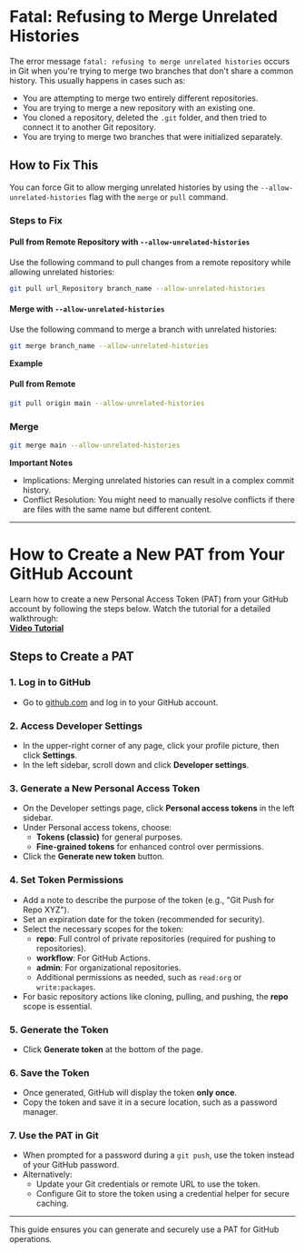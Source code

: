 # Fatal: Refusing to Merge Unrelated Histories

The error message `fatal: refusing to merge unrelated histories` occurs in Git when you're trying to merge two branches that don't share a common history. This usually happens in cases such as:

- You are attempting to merge two entirely different repositories.
- You are trying to merge a new repository with an existing one.
- You cloned a repository, deleted the `.git` folder, and then tried to connect it to another Git repository.
- You are trying to merge two branches that were initialized separately.

## How to Fix This

You can force Git to allow merging unrelated histories by using the `--allow-unrelated-histories` flag with the `merge` or `pull` command.

### Steps to Fix

#### Pull from Remote Repository with `--allow-unrelated-histories`

Use the following command to pull changes from a remote repository while allowing unrelated histories:

```bash
git pull url_Repository branch_name --allow-unrelated-histories  
```

#### Merge with `--allow-unrelated-histories`  

Use the following command to merge a branch with unrelated histories:

```bash
git merge branch_name --allow-unrelated-histories  
```

**Example**  

#### Pull from Remote
```bash
git pull origin main --allow-unrelated-histories  
```

### Merge  
```bash
git merge main --allow-unrelated-histories  
```

**Important Notes**
- Implications: Merging unrelated histories can result in a complex commit history.  
- Conflict Resolution: You might need to manually resolve conflicts if there are files with the same name but different content.

<hr>

# How to Create a New PAT from Your GitHub Account

Learn how to create a new Personal Access Token (PAT) from your GitHub account by following the steps below. Watch the tutorial for a detailed walkthrough:  
**[Video Tutorial](https://www.youtube.com/watch?v=2nzOI-ynXF4&t=379s)**

## Steps to Create a PAT

### 1. Log in to GitHub
- Go to [github.com](https://github.com) and log in to your GitHub account.

### 2. Access Developer Settings
- In the upper-right corner of any page, click your profile picture, then click **Settings**.
- In the left sidebar, scroll down and click **Developer settings**.

### 3. Generate a New Personal Access Token
- On the Developer settings page, click **Personal access tokens** in the left sidebar.
- Under Personal access tokens, choose:
  - **Tokens (classic)** for general purposes.
  - **Fine-grained tokens** for enhanced control over permissions.
- Click the **Generate new token** button.

### 4. Set Token Permissions
- Add a note to describe the purpose of the token (e.g., "Git Push for Repo XYZ").
- Set an expiration date for the token (recommended for security).
- Select the necessary scopes for the token:
  - **repo**: Full control of private repositories (required for pushing to repositories).
  - **workflow**: For GitHub Actions.
  - **admin**: For organizational repositories.
  - Additional permissions as needed, such as `read:org` or `write:packages`.
- For basic repository actions like cloning, pulling, and pushing, the **repo** scope is essential.

### 5. Generate the Token
- Click **Generate token** at the bottom of the page.

### 6. Save the Token
- Once generated, GitHub will display the token **only once**.
- Copy the token and save it in a secure location, such as a password manager.

### 7. Use the PAT in Git
- When prompted for a password during a `git push`, use the token instead of your GitHub password.
- Alternatively:
  - Update your Git credentials or remote URL to use the token.
  - Configure Git to store the token using a credential helper for secure caching.

---

This guide ensures you can generate and securely use a PAT for GitHub operations.
